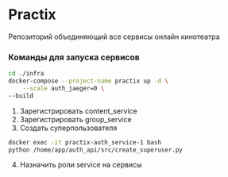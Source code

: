 # Practix
Репозиторий объединяющий все сервисы онлайн кинотеатра

### Команды для запуска сервисов
```bash
cd ./infra
docker-compose --project-name practix up -d \
    --scale auth_jaeger=0 \
--build
```

1. Зарегистрировать content_service 
2. Зарегистрировать group_service
3. Cоздать суперпользователя
```bash
docker exec -it practix-auth_service-1 bash
python /home/app/auth_api/src/create_superuser.py
```
4. Назначить роли service на сервисы

